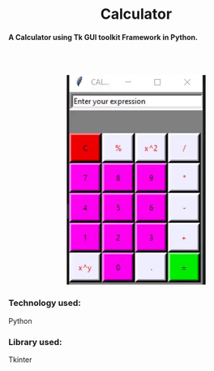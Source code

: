<h1 align="center">Calculator</h1>
<h4>A Calculator using Tk GUI toolkit Framework in Python.</h4>
<br><br>
<p align="center">
<img src="https://github.com/simran2104/Python-Projects/blob/main/GUI_calculator/demo.gif" >
</p>
<h3>Technology used:</h3>Python
<h3>Library used:</h3>Tkinter
